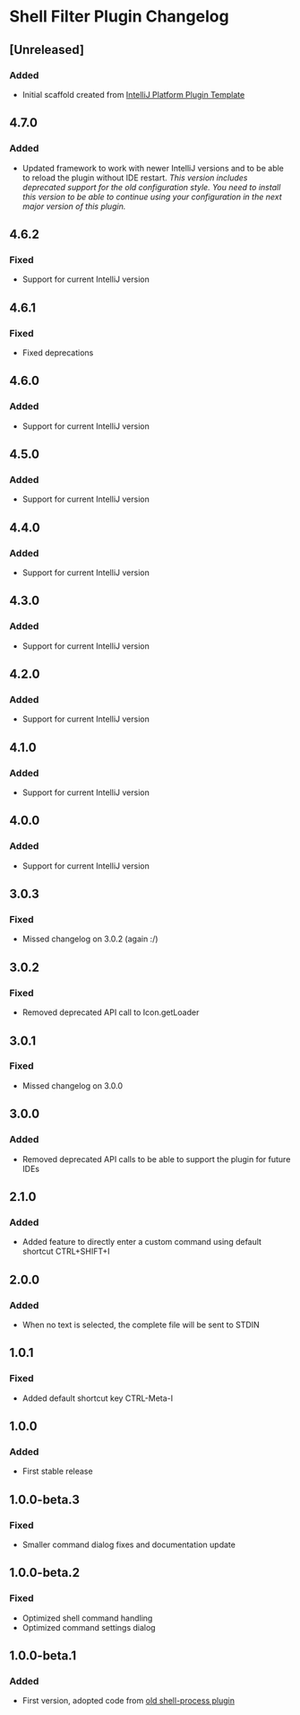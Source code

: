 <!-- Keep a Changelog guide -> https://keepachangelog.com -->

# Shell Filter Plugin Changelog

## [Unreleased]
### Added
- Initial scaffold created from [IntelliJ Platform Plugin Template](https://github.com/JetBrains/intellij-platform-plugin-template)

## 4.7.0
### Added
- Updated framework to work with newer IntelliJ versions and to be able to reload the plugin without IDE restart. *This version includes deprecated support for the old configuration style. You need to install this version to be able to continue using your configuration in the next major version of this plugin.*

## 4.6.2
### Fixed
- Support for current IntelliJ version

## 4.6.1
### Fixed
- Fixed deprecations

## 4.6.0
### Added
- Support for current IntelliJ version

## 4.5.0
### Added
- Support for current IntelliJ version

## 4.4.0
### Added
- Support for current IntelliJ version

## 4.3.0
### Added
- Support for current IntelliJ version

## 4.2.0
### Added
- Support for current IntelliJ version

## 4.1.0
### Added
- Support for current IntelliJ version

## 4.0.0
### Added
- Support for current IntelliJ version

## 3.0.3
### Fixed
- Missed changelog on 3.0.2 (again :/)

## 3.0.2
### Fixed
- Removed deprecated API call to Icon.getLoader

## 3.0.1
### Fixed
- Missed changelog on 3.0.0

## 3.0.0
### Added
- Removed deprecated API calls to be able to support the plugin for future IDEs

## 2.1.0
### Added
- Added feature to directly enter a custom command using default shortcut CTRL+SHIFT+I

## 2.0.0
### Added
- When no text is selected, the complete file will be sent to STDIN

## 1.0.1
### Fixed
- Added default shortcut key CTRL-Meta-I

## 1.0.0
### Added
- First stable release

## 1.0.0-beta.3
### Fixed
- Smaller command dialog fixes and documentation update

## 1.0.0-beta.2
### Fixed
- Optimized shell command handling
- Optimized command settings dialog

## 1.0.0-beta.1
### Added
- First version, adopted code from [old shell-process plugin](https://code.google.com/archive/p/shell-process/)